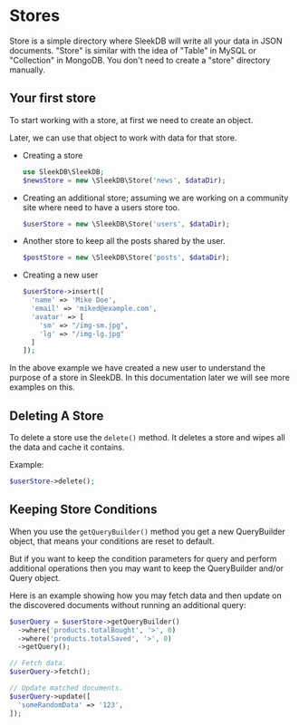 <!--METADATA
{
    "title": "Managing Store",
    "url": "managing-store",
    "icon": "cube"
}
!METADATA-->

# Stores

Store is a simple directory where SleekDB will write all your data in JSON documents. "Store" is similar with the idea of "Table" in MySQL or "Collection" in MongoDB. You don't need to create a "store" directory manually.

## Your first store

To start working with a store, at first we need to create an object.

Later, we can use that object to work with data for that store.

- Creating a store

  ```php
  use SleekDB\SleekDB;
  $newsStore = new \SleekDB\Store('news', $dataDir);
  ```

- Creating an additional store; assuming we are working on a community site where need to have a users store too.

  ```php
  $userStore = new \SleekDB\Store('users', $dataDir);
  ```

- Another store to keep all the posts shared by the user.

  ```php
  $postStore = new \SleekDB\Store('posts', $dataDir);
  ```

- Creating a new user
  ```php
  $userStore->insert([
    'name' => 'Mike Doe',
    'email' => 'miked@example.com',
    'avatar' => [
      'sm' => "/img-sm.jpg",
      'lg' => "/img-lg.jpg"
    ]
  ]);
  ```

In the above example we have created a new user to understand the purpose of a store in SleekDB. In this documentation later we will see more examples on this.

## Deleting A Store

To delete a store use the `delete()` method. It deletes a store and wipes all the data and cache it contains.

Example:

```php
$userStore->delete();
```

## Keeping Store Conditions

When you use the `getQueryBuilder()` method you get a new QueryBuilder object, that means your conditions are reset to default.

But if you want to keep the condition parameters for query and perform additional operations then you may want to keep the QueryBuilder and/or Query object.

Here is an example showing how you may fetch data and then update on the discovered documents without running an additional query:

```php
$userQuery = $userStore->getQueryBuilder()
  ->where('products.totalBought', '>', 0)
  ->where('products.totalSaved', '>', 0)
  ->getQuery();

// Fetch data.
$userQuery->fetch();

// Update matched documents.
$userQuery->update([
  'someRandomData' => '123',
]);
```
